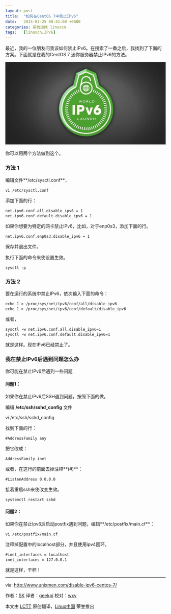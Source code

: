 ```yaml
---
layout: post
title:	"如何在CentOS 7中禁止IPv6"
date:	2015-02-25 08:41:00 +0800 
categories:	系统运维 linuxcn 
tags:	[linuxcn,IPv6]
---
```



最近，我的一位朋友问我该如何禁止IPv6。在搜索了一番之后，我找到了下面的方案。下面就是在我的CentOS 7 迷你服务器禁止IPv6的方法。


![](/Asserts/Images/album/201502/24/224745fkdfeg972z7rwett.jpg)


你可以用两个方法做到这个。


### 方法 1


编辑文件**/etc/sysctl.conf**，



```
vi /etc/sysctl.conf

```

添加下面的行：



```
net.ipv6.conf.all.disable_ipv6 = 1
net.ipv6.conf.default.disable_ipv6 = 1

```

如果你想要为特定的网卡禁止IPv6，比如，对于enp0s3，添加下面的行。



```
net.ipv6.conf.enp0s3.disable_ipv6 = 1

```

保存并退出文件。


执行下面的命令来使设置生效。



```
sysctl -p

```

### 方法 2


要在运行的系统中禁止IPv6，依次输入下面的命令：



```
echo 1 > /proc/sys/net/ipv6/conf/all/disable_ipv6
echo 1 > /proc/sys/net/ipv6/conf/default/disable_ipv6

```

或者，



```
sysctl -w net.ipv6.conf.all.disable_ipv6=1
sysctl -w net.ipv6.conf.default.disable_ipv6=1

```

就是这样。现在IPv6已经禁止了。


### 我在禁止IPv6后遇到问题怎么办


你可能在禁止IPv6后遇到一些问题


#### 问题1：


如果你在禁止IPv6后SSH遇到问题，按照下面的做。


编辑 **/etc/ssh/sshd\_config** 文件


vi /etc/ssh/sshd\_config


找到下面的行：



```
#AddressFamily any

```

把它改成：



```
AddressFamily inet

```

或者，在这行的前面去掉注释**(#)**：



```
#ListenAddress 0.0.0.0

```

接着重启ssh来使改变生效。



```
systemctl restart sshd

```

#### 问题2：


如果你在禁止Ipv6后启动postfix遇到问题，编辑**/etc/postfix/main.cf**：



```
vi /etc/postfix/main.cf

```

注释掉配置中的localhost部分，并且使用ipv4回环。



```
#inet_interfaces = localhost
inet_interfaces = 127.0.0.1

```

就是这样，干杯！




---


via: <http://www.unixmen.com/disable-ipv6-centos-7/>


作者：[SK](http://www.unixmen.com/author/sk/) 译者：[geekpi](https://github.com/geekpi) 校对：[wxy](https://github.com/wxy)


本文由 [LCTT](https://github.com/LCTT/TranslateProject) 原创翻译，[Linux中国](http://linux.cn/) 荣誉推出
